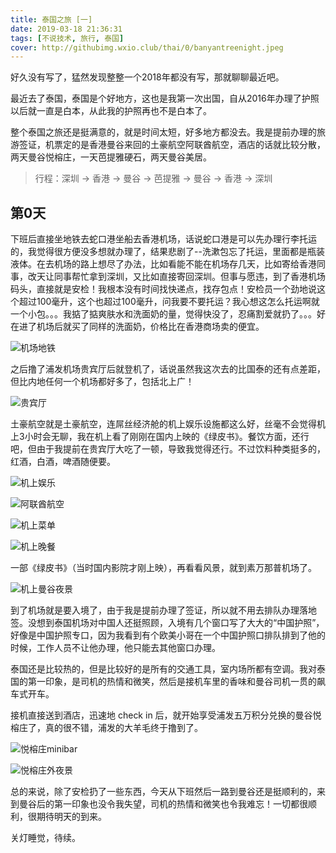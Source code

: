 ```yaml
---
title: 泰国之旅 [一]
date: 2019-03-18 21:36:31
tags: [不说技术, 旅行, 泰国]
cover: http://githubimg.wxio.club/thai/0/banyantreenight.jpeg
---
```



好久没有写了，猛然发现整整一个2018年都没有写，那就聊聊最近吧。

最近去了泰国，泰国是个好地方，这也是我第一次出国，自从2016年办理了护照以后就一直是白本，从此我的护照再也不是白本了。

整个泰国之旅还是挺满意的，就是时间太短，好多地方都没去。我是提前办理的旅游签证，机票定的是香港曼谷来回的土豪航空阿联酋航空，酒店的话就比较分散，两天曼谷悦榕庄，一天芭提雅硬石，两天曼谷美居。

> 行程：深圳 -> 香港 -> 曼谷 -> 芭提雅 -> 曼谷 -> 香港 -> 深圳

## 第0天

下班后直接坐地铁去蛇口港坐船去香港机场，话说蛇口港是可以先办理行李托运的，我觉得很方便没多想就办理了，结果悲剧了--洗漱包忘了托运，里面都是瓶装液体。在去机场的路上想尽了办法，比如看能不能在机场存几天，比如寄给香港同事，改天让同事帮忙拿到深圳，又比如直接寄回深圳。但事与愿违，到了香港机场码头，直接就是安检！我根本没有时间找快递点，找存包点！安检员一个劲地说这个超过100毫升，这个也超过100毫升，问我要不要托运？我心想这怎么托运啊就一个小包。。。我掂了掂爽肤水和洗面奶的量，觉得快没了，忍痛割爱就扔了。。。好在进了机场后就买了同样的洗面奶，价格比在香港商场卖的便宜。

![机场地铁](http://githubimg.wxio.club/thai/0/hktrain.jpeg)

之后撸了浦发机场贵宾厅后就登机了，话说虽然我这次去的比国泰的还有点差距，但比内地任何一个机场都好多了，包括北上广！

![贵宾厅](http://githubimg.wxio.club/thai/0/hkrest.jpg)

土豪航空就是土豪航空，连屌丝经济舱的机上娱乐设施都这么好，丝毫不会觉得机上3小时会无聊，我在机上看了刚刚在国内上映的《绿皮书》。餐饮方面，还行吧，但由于我提前在贵宾厅大吃了一顿，导致我觉得还行。不过饮料种类挺多的，红酒，白酒，啤酒随便要。

![机上娱乐](http://githubimg.wxio.club/thai/0/planeent.jpeg)

![阿联酋航空](http://githubimg.wxio.club/thai/0/emirate.jpeg)

![机上菜单](http://githubimg.wxio.club/thai/0/planemenu.jpeg)

![机上晚餐](http://githubimg.wxio.club/thai/0/dinner.jpeg)

一部《绿皮书》（当时国内影院才刚上映），再看看风景，就到素万那普机场了。

![机上曼谷夜景](http://githubimg.wxio.club/thai/0/planebbk.jpeg)

到了机场就是要入境了，由于我是提前办理了签证，所以就不用去排队办理落地签。没想到泰国机场对中国人还挺照顾，入境有几个窗口写了大大的“中国护照”，好像是中国护照专口，因为我看到有个欧美小哥在一个中国护照口排队排到了他的时候，工作人员不让他办理，他只能去其他窗口办理。

泰国还是比较热的，但是比较好的是所有的交通工具，室内场所都有空调。我对泰国的第一印象，是司机的热情和微笑，然后是接机车里的香味和曼谷司机一贯的飙车式开车。

接机直接送到酒店，迅速地 check in 后，就开始享受浦发五万积分兑换的曼谷悦榕庄了，真的很不错，浦发的大羊毛终于撸到了。

![悦榕庄minibar](http://githubimg.wxio.club/thai/0/minibar.jpeg)

![悦榕庄外夜景](http://githubimg.wxio.club/thai/0/banyantreenight.jpeg)

总的来说，除了安检扔了一些东西，今天从下班然后一路到曼谷还是挺顺利的，来到曼谷后的第一印象也没令我失望，司机的热情和微笑也令我难忘！一切都很顺利，很期待明天的到来。

关灯睡觉，待续。
